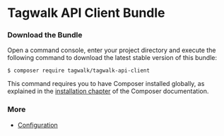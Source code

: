 Tagwalk API Client Bundle
=========================

### Download the Bundle

Open a command console, enter your project directory and execute the
following command to download the latest stable version of this bundle:

```console
$ composer require tagwalk/tagwalk-api-client
```

This command requires you to have Composer installed globally, as explained
in the [installation chapter](https://getcomposer.org/doc/00-intro.md)
of the Composer documentation.

### More

* [Configuration](Resources/doc/index.md)
